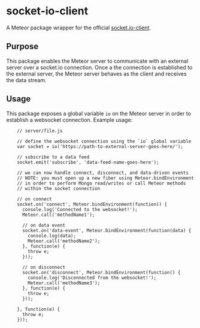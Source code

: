 # socket-io-client
A Meteor package wrapper for the official [socket.io-client](https://www.npmjs.org/package/socket.io-client).

## Purpose
This package enables the Meteor server to communicate with an external server over a socket.io connection. Once a the connection is established to the external server, the Meteor server behaves as the client and receives the data stream.

## Usage
This package exposes a global variable `io` on the Meteor server in order to establish a websocket connection. Example usage:

```
    // server/file.js

    // define the websocket connection using the `io` global variable
    var socket = io('https://path-to-external-server-goes-here/');

    // subscribe to a data feed
    socket.emit('subscribe', 'data-feed-name-goes-here');

    // we can now handle connect, disconnect, and data-driven events
    // NOTE: you must open up a new fiber using Meteor.bindEnvironment
    // in order to perform Mongo read/writes or call Meteor methods
    // within the socket connection

    // on connect
    socket.on('connect', Meteor.bindEnvironment(function() {
      console.log('Connected to the websocket!');
      Meteor.call('methodName1');

      // on data event
      socket.on('data-event', Meteor.bindEnvironment(function(data) {
        console.log(data);
        Meteor.call('methodName2');
      }, function(e) {
        throw e;
      }));

      // on disconnect
      socket.on('disconnect', Meteor.bindEnvironment(function() {
        console.log('Disconnected from the websocket!');
        Meteor.call('methodName3');
      }, function(e) {
        throw e;
      }));

    }, function(e) {
      throw e;
    }));
```